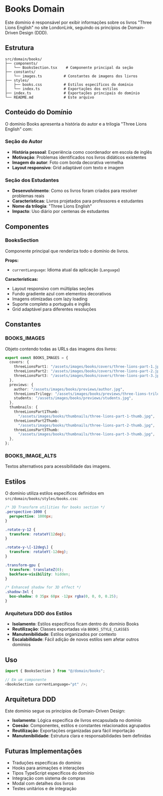 # Books Domain

Este domínio é responsável por exibir informações sobre os livros "Three Lions English" no site LondonLink, seguindo os princípios de Domain-Driven Design (DDD).

## Estrutura

```
src/domain/books/
├── components/
│   └── BooksSection.tsx    # Componente principal da seção
├── constants/
│   └── images.ts          # Constantes de imagens dos livros
├── styles/
│   ├── books.css          # Estilos específicos do domínio
│   └── index.ts           # Exportações dos estilos
├── index.ts               # Exportações principais do domínio
└── README.md              # Este arquivo
```

## Conteúdo do Domínio

O domínio Books apresenta a história do autor e a trilogia "Three Lions English" com:

### Seção do Autor

- **História pessoal**: Experiência como coordenador em escola de inglês
- **Motivação**: Problemas identificados nos livros didáticos existentes
- **Imagem do autor**: Foto com borda decorativa vermelha
- **Layout responsivo**: Grid adaptável com texto e imagem

### Seção dos Estudantes

- **Desenvolvimento**: Como os livros foram criados para resolver problemas reais
- **Características**: Livros projetados para professores e estudantes
- **Nome da trilogia**: "Three Lions English"
- **Impacto**: Uso diário por centenas de estudantes

## Componentes

### BooksSection

Componente principal que renderiza todo o domínio de livros.

**Props:**

- `currentLanguage`: Idioma atual da aplicação (`Language`)

**Características:**

- Layout responsivo com múltiplas seções
- Fundo gradiente azul com elementos decorativos
- Imagens otimizadas com lazy loading
- Suporte completo a português e inglês
- Grid adaptável para diferentes resoluções

## Constantes

### BOOKS_IMAGES

Objeto contendo todas as URLs das imagens dos livros:

```typescript
export const BOOKS_IMAGES = {
  covers: {
    threeLionsPart1: "/assets/images/books/covers/three-lions-part-1.jpg",
    threeLionsPart2: "/assets/images/books/covers/three-lions-part-2.jpg",
    threeLionsPart3: "/assets/images/books/covers/three-lions-part-3.jpg",
  },
  previews: {
    author: "/assets/images/books/previews/author.jpg",
    threeLionsTrilogy: "/assets/images/books/previews/three-lions-trilogy.jpg",
    students: "/assets/images/books/previews/students.jpg",
  },
  thumbnails: {
    threeLionsPart1Thumb:
      "/assets/images/books/thumbnails/three-lions-part-1-thumb.jpg",
    threeLionsPart2Thumb:
      "/assets/images/books/thumbnails/three-lions-part-2-thumb.jpg",
    threeLionsPart3Thumb:
      "/assets/images/books/thumbnails/three-lions-part-3-thumb.jpg",
  },
};
```

### BOOKS_IMAGE_ALTS

Textos alternativos para acessibilidade das imagens.

## Estilos

O domínio utiliza estilos específicos definidos em `src/domain/books/styles/books.css`:

```css
/* 3D Transform utilities for books section */
.perspective-1000 {
  perspective: 1000px;
}

.rotate-y-12 {
  transform: rotateY(12deg);
}

.rotate-y-\[-12deg\] {
  transform: rotateY(-12deg);
}

.transform-gpu {
  transform: translateZ(0);
  backface-visibility: hidden;
}

/* Enhanced shadow for 3D effect */
.shadow-3xl {
  box-shadow: 0 35px 60px -12px rgba(0, 0, 0, 0.25);
}
```

### Arquitetura DDD dos Estilos

- **Isolamento**: Estilos específicos ficam dentro do domínio Books
- **Reutilização**: Classes exportadas via `BOOKS_STYLE_CLASSES`
- **Manutenibilidade**: Estilos organizados por contexto
- **Escalabilidade**: Fácil adição de novos estilos sem afetar outros domínios

## Uso

```typescript
import { BooksSection } from "@/domain/books";

// Em um componente
<BooksSection currentLanguage="pt" />;
```

## Arquitetura DDD

Este domínio segue os princípios de Domain-Driven Design:

- **Isolamento**: Lógica específica de livros encapsulada no domínio
- **Coesão**: Componentes, estilos e constantes relacionados agrupados
- **Reutilização**: Exportações organizadas para fácil importação
- **Manutenibilidade**: Estrutura clara e responsabilidades bem definidas

## Futuras Implementações

- Traduções específicas do domínio
- Hooks para animações e interações
- Tipos TypeScript específicos do domínio
- Integração com sistema de compras
- Modal com detalhes dos livros
- Testes unitários e de integração
